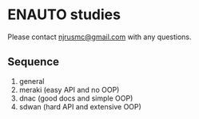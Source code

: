 # ENAUTO studies
Please contact njrusmc@gmail.com with any questions.

## Sequence
1. general
2. meraki (easy API and no OOP)
3. dnac (good docs and simple OOP)
4. sdwan (hard API and extensive OOP)
